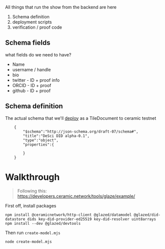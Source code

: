 All things that run the show from the backend are here
1. Schema definition
2. deployment scripts
3. verification / proof code


## Schema fields
what fields do we need to have?
- Name
- username / handle
- bio
- twitter - ID + proof info
- ORCID - ID + proof
- github - ID + proof

## Schema definition
The actual schema that we'll [deploy](https://developers.ceramic.network/tools/glaze/deploy-from-cli/) as a TileDocument to ceramic testnet

```
    {
        "$schema":"http://json-schema.org/draft-07/schema#",
        "title":"DeSci DID alpha-0.1",
        "type":"object",
        "properties":{

        }
    }
```

# Walkthrough
> Following this: https://developers.ceramic.network/tools/glaze/example/

First off, install packages
```
npm install @ceramicnetwork/http-client @glazed/datamodel @glazed/did-datastore dids key-did-provider-ed25519 key-did-resolver uint8arrays
npm install --dev @glazed/devtools
```

Then run `create-model.mjs`
```
node create-model.mjs
```
